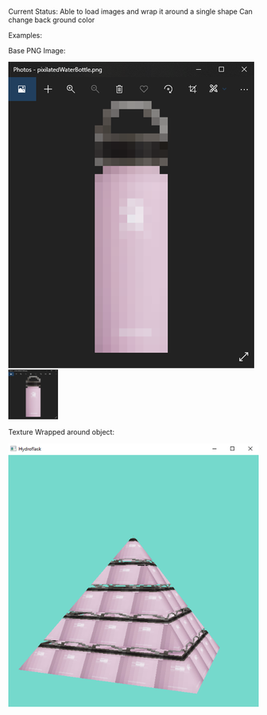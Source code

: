 Current Status:
  Able to load images and wrap it around a single shape
  Can change back ground color
 
 Examples:
 
 Base PNG Image:

![alt text](https://github.com/phooten/imageGenerator/blob/master/references/WaterBottle.PNG?raw=true)
 <img src="https://github.com/phooten/imageGenerator/blob/master/references/WaterBottle.PNG?raw=true" width="100" height="100">

Texture Wrapped around object:

![alt text](https://github.com/phooten/imageGenerator/blob/master/references/Example.PNG?raw=true)


